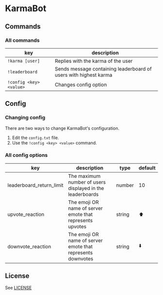 # KarmaBot

## Commands

### All commands

| key                     | description                                                      |
|-------------------------|------------------------------------------------------------------|
| `!karma [user]`         | Replies with the karma of the user                               |
| `!leaderboard`          | Sends message containing leaderboard of users with highest karma |
| `!config <key> <value>` | Changes config option                                            |


## Config

### Changing config

There are two ways to change KarmaBot's configuration. 

1. Edit the `config.txt` file.
2. Use the `!config <key> <value>` command.

### All config options

| key                      | description                                                 | type   | default |
|--------------------------|-------------------------------------------------------------|--------|---------|
| leaderboard_return_limit | The maximum number of users displayed in the leaderboards   | number | 10      |
| upvote_reaction          | The emoji OR name of server emote that represents upvotes   | string | ⬆️      |
| downvote_reaction        | The emoji OR name of server emote that represents downvotes | string | ⬇️      |

## License

See [LICENSE](https://github.com/bqrichards/KarmaBot/blob/main/LICENSE)
